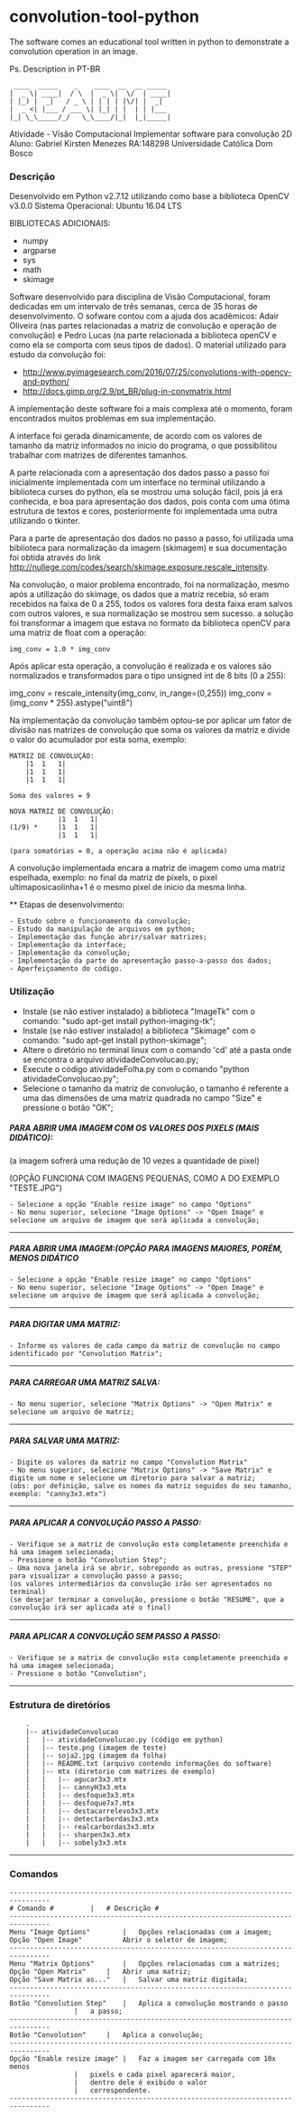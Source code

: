 # convolution-tool-python
 The software comes an educational tool written in python to demonstrate a convolution operation in an image.
 
   Ps. Description in PT-BR
```
 ____  _____    _    ____  __  __ _____ 
|  _ \| ____|  / \  |  _ \|  \/  | ____|
| |_) |  _|   / _ \ | | | | |\/| |  _|  
|  _ <| |___ / ___ \| |_| | |  | | |___ 
|_| \_\_____/_/   \_\____/|_|  |_|_____|
```

Atividade - Visão Computacional
Implementar software para convolução 2D
Aluno: Gabriel Kirsten Menezes RA:148298
Universidade Católica Dom Bosco

### Descrição

Desenvolvido em Python v2.7.12 utilizando como base a biblioteca OpenCV v3.0.0 
Sistema Operacional: Ubuntu 16.04 LTS 

BIBLIOTECAS ADICIONAIS:
  - numpy
  - argparse
  - sys
  - math
  - skimage

Software desenvolvido para disciplina de Visão Computacional, foram dedicadas em um intervalo de três semanas, cerca de 35 horas de desenvolvimento.
O sofware contou com a ajuda dos acadêmicos: Adair Oliveira (nas partes relacionadas a matriz de convolução e operação de convolução) e Pedro Lucas (na parte relacionada a biblioteca openCV e como ela se comporta com seus tipos de dados).
O material utilizado para estudo da convolução foi:
- http://www.pyimagesearch.com/2016/07/25/convolutions-with-opencv-and-python/
- http://docs.gimp.org/2.9/pt_BR/plug-in-convmatrix.html
	
A implementação deste software foi a mais complexa até o momento, foram encontrados muitos problemas em sua implementação. 

A interface foi gerada dinamicamente, de acordo com os valores de tamanho da matriz informados no inicio do programa, o que possibilitou trabalhar com matrizes de diferentes tamanhos.

A parte relacionada com a apresentação dos dados passo a passo foi inicialmente implementada com um interface no terminal utilizando a biblioteca curses do python, ela se mostrou uma solução fácil, pois já era conhecida, e boa para apresentação dos dados, pois conta com uma ótima estrutura de textos e cores, posteriormente foi implementada uma outra utilizando o tkinter.

Para a parte de apresentação dos dados no passo a passo, foi utilizada uma biblioteca para normalização da imagem (skimagem) e sua documentação foi obtida através do link http://nullege.com/codes/search/skimage.exposure.rescale_intensity.

Na convolução, o maior problema encontrado, foi na normalização, mesmo após a utilização do skimage, os dados que a matriz recebia, só eram recebidos na faixa de 0 a 255, todos os valores fora desta faixa eram salvos com outros valores, e sua normalização se mostrou sem sucesso. a solução foi transformar a imagem que estava no formato da biblioteca openCV para uma matriz de float com a operação:

	img_conv = 1.0 * img_conv

Após aplicar esta operação, a convolução é realizada e os valores são normalizados e transformados para o tipo unsigned int de 8 bits (0 a 255):

img_conv = rescale_intensity(img_conv, in_range=(0,255))
img_conv = (img_conv * 255).astype("uint8")	

Na implementação da convolução também optou-se por aplicar um fator de divisão nas matrizes de convolução que soma os valores da matriz e divide o valor do acumulador por esta soma, exemplo:

	MATRIZ DE CONVOLUÇÃO:
		|1	1	1|
		|1	1	1|
		|1	1	1|
		
	Soma dos valores = 9
	
	NOVA MATRIZ DE CONVOLUÇÃO:
				|1	1	1|
	(1/9) *		|1	1	1|
				|1	1	1|
			
	(para somatórias = 0, a operação acima não é aplicada)
	
A convolução implementada encara a matriz de imagem como uma matriz espelhada, exemplo: no final da matriz de pixels, o pixel ultimaposicaolinha+1 é o mesmo pixel de inicio da mesma linha.

** Etapas de desenvolvimento:

	- Estudo sobre o funcionamento da convolução;
	- Estudo da manipulação de arquivos em python;
	- Implementação das função abrir/salvar matrizes;
	- Implementação da interface;
	- Implementação da convolução;
	- Implementação da parte de apresentação passo-a-passo dos dados;
	- Aperfeiçoamento do código.


### Utilização

- Instale (se não estiver instalado) a biblioteca "ImageTk" com o comando: "sudo apt-get install python-imaging-tk";
- Instale (se não estiver instalado) a biblioteca "Skimage" com o comando: "sudo apt-get install python-skimage";
- Altere o diretório no terminal linux com o comando 'cd' até a pasta onde se encontra o arquivo atividadeConvolucao.py;
- Execute o código atividadeFolha.py com o comando "python atividadeConvolucao.py";
- Selecione o tamanho da matriz de convolução, o tamanho é referente a uma das dimensões de uma matriz quadrada no campo "Size" e pressione o botão "OK";

##### PARA ABRIR UMA IMAGEM COM OS VALORES DOS PIXELS (MAIS DIDÁTICO): 

(a imagem sofrerá uma redução de 10 vezes a quantidade de pixel)

(OPÇÃO FUNCIONA COM IMAGENS PEQUENAS, COMO A DO EXEMPLO "TESTE.JPG")

	- Selecione a opção "Enable resize image" no campo "Options"
	- No menu superior, selecione "Image Options" -> "Open Image" e selecione um arquivo de imagem que será aplicada a convolução;
--------------------------------------------------------------------------------
##### PARA ABRIR UMA IMAGEM:(OPÇÃO PARA IMAGENS MAIORES, PORÉM, MENOS DIDÁTICO
	- Selecione a opção "Enable resize image" no campo "Options"
	- No menu superior, selecione "Image Options" -> "Open Image" e selecione um arquivo de imagem que será aplicada a convolução;
--------------------------------------------------------------------------------
##### PARA DIGITAR UMA MATRIZ:
	- Informe os valores de cada campo da matriz de convolução no campo identificado por "Convolution Matrix";
--------------------------------------------------------------------------------
##### PARA CARREGAR UMA MATRIZ SALVA:
	- No menu superior, selecione "Matrix Options" -> "Open Matrix" e selecione um arquivo de matriz;
--------------------------------------------------------------------------------
##### PARA SALVAR UMA MATRIZ:
	- Digite os valores da matriz no campo "Convolution Matrix"
	- No menu superior, selecione "Matrix Options" -> "Save Matrix" e digite um nome e selecione um diretorio para salvar a matriz;
	(obs: por definição, salve os nomes da matriz seguidos do seu tamanho, exemplo: "canny3x3.mtx")
--------------------------------------------------------------------------------
##### PARA APLICAR A CONVOLUÇÃO PASSO A PASSO:
	- Verifique se a matriz de convolução esta completamente preenchida e há uma imagem selecionada;
	- Pressione o botão "Convolution Step";
	- Uma nova janela irá se abrir, sobrepondo as outras, pressione "STEP" para visualizar a convolução passo a passo;
	(os valores intermediários da convolução irão ser apresentados no terminal)
	(se desejar terminar a convolução, pressione o botão "RESUME", que a convolução irá ser aplicada até o final)
--------------------------------------------------------------------------------
##### PARA APLICAR A CONVOLUÇÃO SEM PASSO A PASSO:
	- Verifique se a matrix de convolução esta completamente preenchida e há uma imagem selecionada;
	- Pressione o botão "Convolution";
--------------------------------------------------------------------------------
### Estrutura de diretórios
        .
        |-- atividadeConvolucao
        |	|-- atividadeConvolucao.py (código em python)
        |	|-- teste.png (imagem de teste)
        |	|-- soja2.jpg (imagem da folha)
        |	|-- README.txt (arquivo contendo informações do software)
        |	|-- mtx (diretorio com matrizes de exemplo)
        |	|	|-- agucar3x3.mtx
        |	|	|-- cannyH3x3.mtx
        |	|	|-- desfoque3x3.mtx
        |	|	|-- desfoque7x7.mtx
        |	|	|-- destacarrelevo3x3.mtx
        |	|	|-- detectarbordas3x3.mtx
        |	|	|-- realcarbordas3x3.mtx
        |	|	|-- sharpen3x3.mtx
        |	|	|-- sobely3x3.mtx

--------------------------------------------------------------------------------
### Comandos 
```
--------------------------------------------------------------------------------
# Comando #			|	# Descrição #
--------------------------------------------------------------------------------
Menu "Image Options"		|	Opções relacionadas com a imagem;
Opção "Open Image"			Abrir o seletor de imagem;
--------------------------------------------------------------------------------
Menu "Matrix Options"		|	Opções relacionadas com a matrizes;
Opção "Open Matrix"		|	Abrir uma matriz;
Opção "Save Matrix as..."	|	Salvar uma matriz digitada;
--------------------------------------------------------------------------------	
Botão "Convolution Step"	|	Aplica a convolução mostrando o passo 
				|	a passo;
--------------------------------------------------------------------------------
Botão "Convolution"		|	Aplica a convolução;
--------------------------------------------------------------------------------
Opção "Enable resize image"	|	Faz a imagem ser carregada com 10x menos
				|	pixels e cada pixel aparecerá maior, 
				|	dentro dele é exibido o valor 
				|	correspondente.		
--------------------------------------------------------------------------------
```
